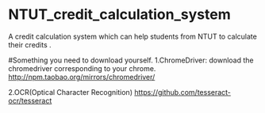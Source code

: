 # NTUT_credit_calculation_system
A credit calculation system which can help students from NTUT to calculate their credits .

#Something you need to download yourself.
1.ChromeDriver: download the chromedriver corresponding to your chrome.
http://npm.taobao.org/mirrors/chromedriver/

2.OCR(Optical Character Recognition)
https://github.com/tesseract-ocr/tesseract
